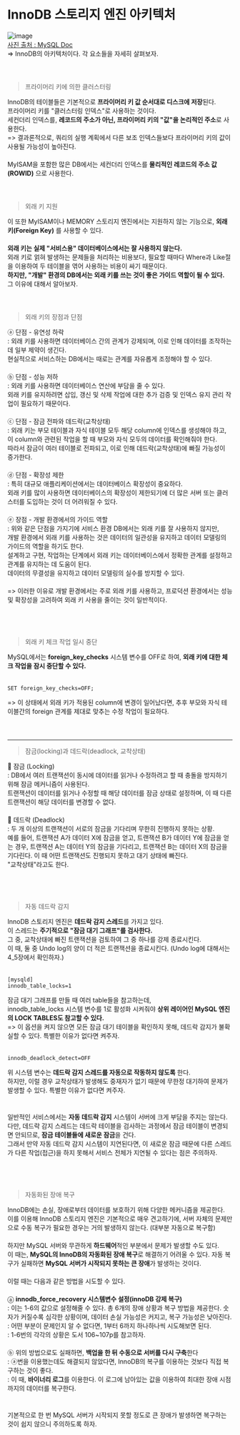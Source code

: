 # InnoDB 스토리지 엔진 아키텍처

![image](https://github.com/inpink/CS_Database_Study/assets/108166692/31dbc962-b940-486c-8d83-4feced3e2d20)　   
[사진 출처 : MySQL Doc](https://dev.mysql.com/doc/refman/8.0/en/innodb-architecture.html)　   
=> InnoDB의 아키텍처이다. 각 요소들을 자세히 살펴보자.　   
　   
　   
> 프라이머리 키에 의한 클러스터링

InnoDB의 테이블들은 기본적으로 **프라이머리 키 값 순서대로 디스크에 저장**된다. 　   
프라이머리 키를 "클러스터링 인덱스"로 사용하는 것이다.　   
세컨더리 인덱스를, **레코드의 주소가 아닌, 프라이머리 키의 "값"을 논리적인 주소**로 사용한다.　   
=> 결과론적으로, 쿼리의 실행 계획에서 다른 보조 인덱스들보다 프라이머리 키의 값이 사용될 가능성이 높아진다. 　   
　   
MyISAM을 포함한 많은 DB에서는 세컨더리 인덱스를 **물리적인 레코드의 주소 값(ROWID)** 으로 사용한다.　   
　   
　   
> 외래 키 지원

이 또한 MyISAM이나 MEMORY 스토리지 엔진에서는 지원하지 않는 기능으로, **외래 키(Foreign Key)** 를 사용할 수 있다.　   
　   
**외래 키는 실제 "서비스용" 데이터베이스에서는 잘 사용하지 않는다.**　   
외래 키로 얽혀 발생하는 문제들을 처리하는 비용보다, 필요할 때마다 Where과 Like절을 이용하여 두 테이블을 엮어 사용하는 비용이 싸기 때문이다.　   
**하지만, "개발" 환경의 DB에서는 외래 키를 쓰는 것이 좋은 가이드 역할이 될 수 있다.**　   
그 이유에 대해서 알아보자.　   
　   
　   
> 외래 키의 장점과 단점

ⓐ 단점 - 유연성 하락　   
  : 외래 키를 사용하면 데이터베이스 간의 관계가 강제되며, 이로 인해 데이터를 조작하는 데 일부 제약이 생긴다.　   
  현실적으로 서비스하는 DB에서는 때로는 관계를 자유롭게 조정해야 할 수 있다.　   
　   
ⓑ 단점 - 성능 저하　   
  : 외래 키를 사용하면 데이터베이스 연산에 부담을 줄 수 있다.　   
  외래 키를 유지하려면 삽입, 갱신 및 삭제 작업에 대한 추가 검증 및 인덱스 유지 관리 작업이 필요하기 때문이다.　   
　   
ⓒ 단점 - 잠금 전파와 데드락(교착상태)　   
  : 외래 키는 부모 테이블과 자식 테이블 모두 해당 column에 인덱스를 생성해야 하고, 이 column와 관련된 작업을 할 때 부모와 자식 모두의 데이터를 확인해줘야 한다. 　   
  따라서 잠금이 여러 테이블로 전파되고, 이로 인해 데드락(교착상태)에 빠질 가능성이 증가한다.　   
　   
ⓓ 단점 - 확장성 제한　   
  : 특히 대규모 애플리케이션에서는 데이터베이스 확장성이 중요하다.　   
  외래 키를 많이 사용하면 데이터베이스의 확장성이 제한되기에 더 많은 서버 또는 클러스터를 도입하는 것이 더 어려워질 수 있다.　   
　   
ⓔ 장점 - 개발 환경에서의 가이드 역할　   
  : 위와 같은 단점을 가지기에 서비스 환경 DB에서는 외래 키를 잘 사용하지 않지만,　   
  개발 환경에서 외래 키를 사용하는 것은 데이터의 일관성을 유지하고 데이터 모델링의 가이드의 역할을 하기도 한다.　   
  설계하고 구현, 작업하는 단계에서 외래 키는 데이터베이스에서 정확한 관계를 설정하고 관계를 유지하는 데 도움이 된다.　   
  데이터의 무결성을 유지하고 데이터 모델링의 실수를 방지할 수 있다.　   
  　   
=> 이러한 이유로 개발 환경에서는 주로 외래 키를 사용하고, 프로덕션 환경에서는 성능 및 확장성을 고려하여 외래 키 사용을 줄이는 것이 일반적이다.　   
　   
　   
　   
> 외래 키 체크 작업 일시 중단

MySQL에서는 **foreign_key_checks** 시스템 변수를 OFF로 하여, **외래 키에 대한 체크 작업을 잠시 중단할 수 있다.**　   
　   
~~~
SET foreign_key_checks=OFF;
~~~
=> 이 상태에서 외래 키가 적용된 column에 변경이 일어났다면, 추후 부모와 자식 테이블간의 foreign 관계를 제대로 맞추는 수정 작업이 필요하다. 　   
　   
　   
***
    
> 잠금(locking)과 데드락(deadlock, 교착상태)

💙 잠금 (Locking)　   
  : DB에서 여러 트랜잭션이 동시에 데이터를 읽거나 수정하려고 할 때 충돌을 방지하기 위해 잠금 메커니즘이 사용된다.　   
  트랜잭션이 데이터를 읽거나 수정할 때 해당 데이터를 잠금 상태로 설정하며, 이 때 다른 트랜잭션이 해당 데이터를 변경할 수 없다.　   
  　   
💙 데드락 (Deadlock)　   
  : 두 개 이상의 트랜잭션이 서로의 잠금을 기다리며 무한히 진행하지 못하는 상황.　   
  예를 들어, 트랜잭션 A가 데이터 X에 잠금을 얻고, 트랜잭션 B가 데이터 Y에 잠금을 얻는 경우, 트랜잭션 A는 데이터 Y의 잠금을 기다리고, 트랜잭션 B는 데이터 X의 잠금을 기다린다. 이 때 어떤 트랜잭션도 진행되지 못하고 대기 상태에 빠진다. 　   
  "교착상태"라고도 한다.　   
　   
　   
　   
> 자동 데드락 감지

InnoDB 스토리지 엔진은 **데드락 감지 스레드**를 가지고 있다.　   
이 스레드는 **주기적으로 "잠금 대기 그래프"를 검사한다.** 　   
그 중, 교착상태에 빠진 트랜잭션을 검토하여 그 중 하나를 강제 종료시킨다.　   
이 때, 둘 중 Undo log의 양이 더 적은 트랜잭션을 종료시킨다. (Undo log에 대해서는 4_5장에서 확인하자.)　   
　   　   
~~~
[mysqld]
innodb_table_locks=1
~~~
잠금 대기 그래프를 만들 때 여러 table들을 참고하는데,　   
innodb_table_locks 시스템 변수를 1로 활성화 시켜줘야 **상위 레이어인 MySQL 엔진의 LOCK TABLES도 참고할 수 있다.**　   
=> 이 옵션을 켜지 않으면 모든 잠금 대기 테이블을 확인하지 못해, 데드락 감지가 불확실할 수 있다. 특별한 이유가 없다면 켜주자.　   
　   
~~~
innodb_deadlock_detect=OFF
~~~
위 시스템 변수는 **데드락 감지 스레드를 자동으로 작동하지 않도록** 한다.　    
하지만, 이럴 경우 교착상태가 발생해도 중재자가 없기 때문에 무한정 대기하여 문제가 발생할 수 있다. 특별한 이유가 없다면 켜주자.　   
　   
　   
일반적인 서비스에서는 **자동 데드락 감지** 시스템이 서버에 크게 부담을 주지는 않는다.　   
다만, 데드락 감지 스레드는 데드락 테이블을 검사하는 과정에서 잠금 테이블이 변경되면 안되므로, **잠금 테이블들에 새로운 잠금**을 건다.　   
그래서 만약 자동 데드락 감지 시스템이 지연된다면, 이 새로운 잠금 때문에 다른 스레드가 다른 작업(접근)을 하지 못해서 서비스 전체가 지연될 수 있다는 점은 주의하자.　   
　   
　   　   
　   
> 자동화된 장애 복구

InnoDB에는 손실, 장애로부터 데이터를 보호하기 위해 다양한 메커니즘을 제공한다.　   
이를 이용해 InnoDB 스토리지 엔진은 기본적으로 매우 견고하기에, 서버 자체의 문제만으로 수동 복구가 필요한 경우는 거의 발생하지 않는다. (대부분 자동으로 복구함)　   
　   
하지만 MySQL 서버와 무관하게 **하드웨어**적인 부분에서 문제가 발생할 수도 있다.　   
이 때는, **MySQL의 InnoDB의 자동화된 장애 복구**로 해결하기 어려울 수 있다. 자동 복구가 실패하면 **MySQL 서버가 시작되지 못하는 큰 장애**가 발생하는 것이다.　   
　   
이럴 때는 다음과 같은 방법을 시도할 수 있다.　   
　   
ⓐ **innodb_force_recovery 시스템변수 설정(innoDB 강제 복구)**　   
  : 이는 1-6의 값으로 설정해줄 수 있다. 총 6개의 장애 상황과 복구 방법을 제공한다. 숫자가 커질수록 심각한 상황이며, 데이터 손실 가능성은 커지고, 복구 가능성은 낮아진다.　   
  : 어떤 부분이 문제인지 알 수 없다면, 1부터 6까지 하나하나씩 시도해보면 된다. 　   
  : 1-6번의 각각의 상황은 도서 106~107p를 참고하자.　   
　   
ⓑ 위의 방법으로도 실패하면, **백업을 한 뒤 수동으로 서버를 다시 구축**한다　   
  : ⓐ번을 이용했는데도 해결되지 않았다면, InnoDB의 복구를 이용하는 것보다 직접 복구하는 것이 좋다.　   
  : 이 때, **바이너리 로그**를 이용한다. 이 로그에 남아있는 값을 이용하여 최대한 장애 시점까지의 데이터를 복구한다. 　   
　   
　   
기본적으로 한 번 MySQL 서버가 시작되지 못할 정도로 큰 장애가 발생하면 복구하는 것이 쉽지 않으니 주의하도록 하자.　   
